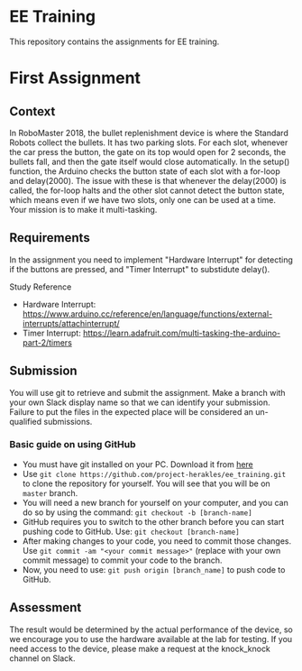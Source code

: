# EE Training
This repository contains the assignments for EE training. 

# First Assignment

## Context
In RoboMaster 2018, the bullet replenishment device is where the Standard Robots collect the bullets. It has two parking slots. For each slot, whenever the car press the button, the gate on its top would open for 2 seconds, the bullets fall, and then the gate itself would close automatically. 
  In the setup() function, the Arduino checks the button state of each slot with a for-loop and delay(2000). The issue with these is that whenever the delay(2000) is called, the for-loop halts and the other slot cannot detect the button state, which means even if we have two slots, only one can be used at a time. Your mission is to make it multi-tasking.

## Requirements
In the assignment you need to implement "Hardware Interrupt" for detecting if the buttons are pressed, and "Timer Interrupt" to substidute delay(). 

Study Reference
  - Hardware Interrupt: https://www.arduino.cc/reference/en/language/functions/external-interrupts/attachinterrupt/
  - Timer Interrupt: https://learn.adafruit.com/multi-tasking-the-arduino-part-2/timers
  
  
## Submission
You will use git to retrieve and submit the assignment. Make a branch with your own Slack display name so that we can identify your submission. Failure to put the files in the expected place will be considered an un-qualified submissions.

### Basic guide on using GitHub
* You must have git installed on your PC. Download it from [here](https://git-scm.com/)
* Use `git clone https://github.com/project-herakles/ee_training.git` to clone the repository for yourself. You will see that you will be on `master` branch.
* You will need a new branch for yourself on your computer, and you can do so by using the command: `git checkout -b [branch-name]`
* GitHub requires you to switch to the other branch before you can start pushing code to GitHub. Use: `git checkout [branch-name]`
* After making changes to your code, you need to commit those changes. Use `git commit -am "<your commit message>"` (replace with your own commit message) to commit your code to the branch.
* Now, you need to use: `git push origin [branch_name]` to push code to GitHub.

## Assessment
The result would be determined by the actual performance of the device, so we encourage you to use the hardware available at the lab for testing. If you need access to the device, please make a request at the knock_knock channel on Slack.
